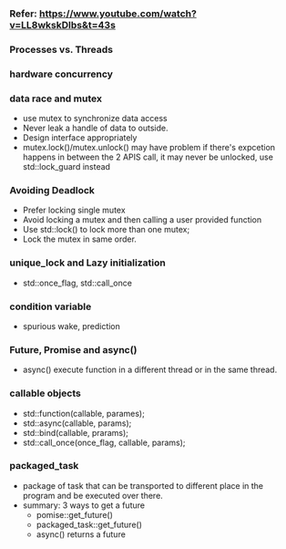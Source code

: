###  Refer: https://www.youtube.com/watch?v=LL8wkskDlbs&t=43s
### Processes vs. Threads
### hardware concurrency
### data race and mutex
- use mutex to synchronize data access
- Never leak a handle of data to outside.
- Design interface appropriately
- mutex.lock()/mutex.unlock() may have problem if there's expcetion happens in between the 2 APIS call, it may never be unlocked, use std::lock_guard instead
### Avoiding Deadlock  
- Prefer locking single mutex
- Avoid locking a mutex and then calling a user provided function
- Use std::lock() to lock more than one mutex;
- Lock the mutex in same order.
### unique_lock and Lazy initialization
- std::once_flag, std::call_once
### condition variable
- spurious wake,  prediction
### Future, Promise and async()
- async() execute function in a different thread or in the same thread.
### callable objects
- std::function(callable, parames);
- std::async(callable, params);
- std::bind(callable, prarams);
- std::call_once(once_flag, callable, params);
### packaged_task
- package of task that can be transported to different place in the program and be executed over there.
- summary: 3 ways to get a future
  - pomise::get_future()
  - packaged_task::get_future()
  - async() returns a future